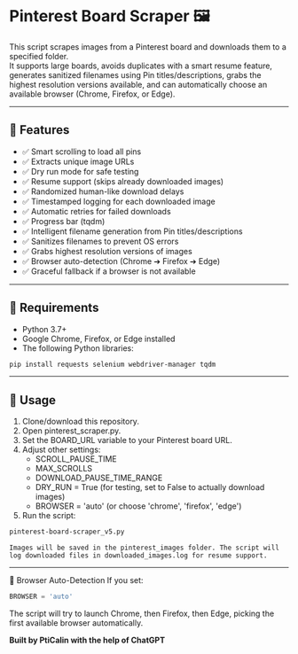 # Pinterest Board Scraper 🖼️

This script scrapes images from a Pinterest board and downloads them to a specified folder.  
It supports large boards, avoids duplicates with a smart resume feature, generates sanitized filenames using Pin titles/descriptions, grabs the highest resolution versions available, and can automatically choose an available browser (Chrome, Firefox, or Edge).

---

## 🚀 Features

- ✅ Smart scrolling to load all pins
- ✅ Extracts unique image URLs
- ✅ Dry run mode for safe testing
- ✅ Resume support (skips already downloaded images)
- ✅ Randomized human-like download delays
- ✅ Timestamped logging for each downloaded image
- ✅ Automatic retries for failed downloads
- ✅ Progress bar (tqdm)
- ✅ Intelligent filename generation from Pin titles/descriptions
- ✅ Sanitizes filenames to prevent OS errors
- ✅ Grabs highest resolution versions of images
- ✅ Browser auto-detection (Chrome ➔ Firefox ➔ Edge)
- ✅ Graceful fallback if a browser is not available

---

## 🔧 Requirements

- Python 3.7+
- Google Chrome, Firefox, or Edge installed
- The following Python libraries:

```bash
pip install requests selenium webdriver-manager tqdm
```

---

## 📝 Usage

1. Clone/download this repository.
2. Open pinterest_scraper.py.
3. Set the BOARD_URL variable to your Pinterest board URL.
4. Adjust other settings:
    - SCROLL_PAUSE_TIME
    - MAX_SCROLLS
    - DOWNLOAD_PAUSE_TIME_RANGE
    - DRY_RUN = True (for testing, set to False to actually download images)
    - BROWSER = 'auto' (or choose 'chrome', 'firefox', 'edge')
5. Run the script:
```bash
pinterest-board-scraper_v5.py
```
    Images will be saved in the pinterest_images folder. The script will log downloaded files in downloaded_images.log for resume support.

---

🔎 Browser Auto-Detection
If you set:

```python
BROWSER = 'auto'
```
The script will try to launch Chrome, then Firefox, then Edge, picking the first available browser automatically.



**Built by PtiCalin with the help of ChatGPT**